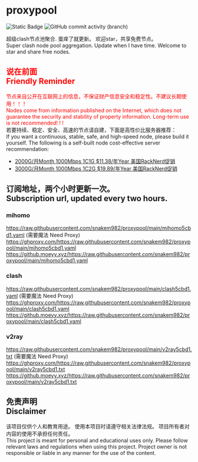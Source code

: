 # proxypool

![Static Badge](https://img.shields.io/badge/ss|ssr|vmess|vless|trojan-free-orange)
![GitHub commit activity (branch)](https://img.shields.io/github/commit-activity/w/snakem982/proxypool?color=DC52FC)


超级clash节点池聚合.
蛋痒了就更新。
欢迎star，共享免费节点。
<br/>
Super clash node pool aggregation.
Update when I have time.
Welcome to star and share free nodes.

## <font color="red">说在前面<br/>Friendly Reminder</font>
<font color="red">节点来自公开在互联网上的信息，不保证财产信息安全和稳定性。不建议长期使用！！！<br/>
Nodes come from information published on the Internet,
which does not guarantee the security and stability of property information.
Long-term use is not recommended! ! !</font><br/>
若要持续、稳定、安全、高速的节点请自建，下面是高性价比服务器推荐：<br/>
If you want a continuous, stable, safe, and high-speed node, please build it yourself.
The following is a self-built node cost-effective server recommendation:
- [2000G/月Month 1000Mbps 1C1G $11.38/年Year 美国RackNerd促销](https://my.racknerd.com/aff.php?aff=8613 "美国RackNerd")
- [3000G/月Month 1000Mbps 1C2G $19.89/年Year 美国RackNerd促销](https://my.racknerd.com/aff.php?aff=8613 "美国RackNerd")

## 订阅地址，两个小时更新一次。<br/>Subscription url, updated every two hours.
### mihomo
https://raw.githubusercontent.com/snakem982/proxypool/main/mihomo5cbd1.yaml  (需要魔法 Need Proxy)
https://ghproxy.com/https://raw.githubusercontent.com/snakem982/proxypool/main/mihomo5cbd1.yaml
https://github.moeyy.xyz/https://raw.githubusercontent.com/snakem982/proxypool/main/mihomo5cbd1.yaml
### clash
https://raw.githubusercontent.com/snakem982/proxypool/main/clash5cbd1.yaml  (需要魔法 Need Proxy)
https://ghproxy.com/https://raw.githubusercontent.com/snakem982/proxypool/main/clash5cbd1.yaml
https://github.moeyy.xyz/https://raw.githubusercontent.com/snakem982/proxypool/main/clash5cbd1.yaml
### v2ray
https://raw.githubusercontent.com/snakem982/proxypool/main/v2ray5cbd1.txt  (需要魔法 Need Proxy)
https://ghproxy.com/https://raw.githubusercontent.com/snakem982/proxypool/main/v2ray5cbd1.txt
https://github.moeyy.xyz/https://raw.githubusercontent.com/snakem982/proxypool/main/v2ray5cbd1.txt


## 免责声明 <br/>Disclaimer
该项目仅供个人和教育用途。
使用本项目时请遵守相关法律法规。
项目所有者对内容的使用不承担任何责任。
<br/>
This project is meant for personal and educational uses only.
Please follow relevant laws and regulations when using this project.
Project owner is not responsible or liable in any manner for the use of the content.
